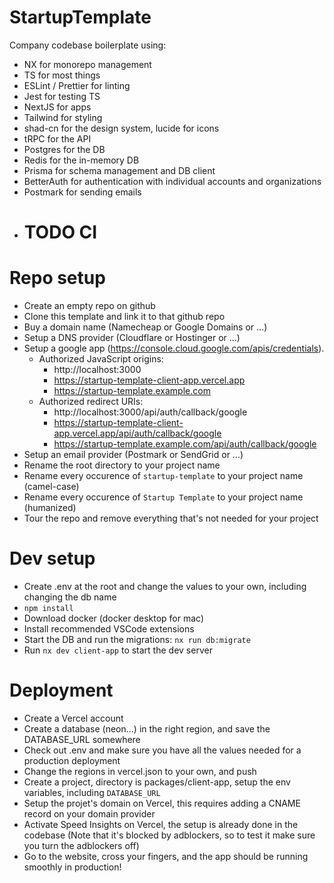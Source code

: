 # StartupTemplate

Company codebase boilerplate using:

- NX for monorepo management
- TS for most things
- ESLint / Prettier for linting
- Jest for testing TS
- NextJS for apps
- Tailwind for styling
- shad-cn for the design system, lucide for icons
- tRPC for the API
- Postgres for the DB
- Redis for the in-memory DB
- Prisma for schema management and DB client
- BetterAuth for authentication with individual accounts and organizations
- Postmark for sending emails
- # TODO CI

# Repo setup

- Create an empty repo on github
- Clone this template and link it to that github repo
- Buy a domain name (Namecheap or Google Domains or ...)
- Setup a DNS provider (Cloudflare or Hostinger or ...)
- Setup a google app (https://console.cloud.google.com/apis/credentials).
  - Authorized JavaScript origins:
    - http://localhost:3000
    - https://startup-template-client-app.vercel.app
    - https://startup-template.example.com
  - Authorized redirect URIs:
    - http://localhost:3000/api/auth/callback/google
    - https://startup-template-client-app.vercel.app/api/auth/callback/google
    - https://startup-template.example.com/api/auth/callback/google
- Setup an email provider (Postmark or SendGrid or ...)
- Rename the root directory to your project name
- Rename every occurence of `startup-template` to your project name (camel-case)
- Rename every occurence of `Startup Template` to your project name (humanized)
- Tour the repo and remove everything that's not needed for your project

# Dev setup

- Create .env at the root and change the values to your own, including changing the db name
- `npm install`
- Download docker (docker desktop for mac)
- Install recommended VSCode extensions
- Start the DB and run the migrations: `nx run db:migrate`
- Run `nx dev client-app` to start the dev server

# Deployment

- Create a Vercel account
- Create a database (neon...) in the right region, and save the DATABASE_URL somewhere
- Check out .env and make sure you have all the values needed for a production deployment
- Change the regions in vercel.json to your own, and push
- Create a project, directory is packages/client-app, setup the env variables, including `DATABASE_URL`
- Setup the projet's domain on Vercel, this requires adding a CNAME record on your domain provider
- Activate Speed Insights on Vercel, the setup is already done in the codebase (Note that it's blocked by adblockers, so to test it make sure you turn the adblockers off)
- Go to the website, cross your fingers, and the app should be running smoothly in production!
